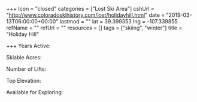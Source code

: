 +++
Icon = "closed"
categories = ["Lost Ski Area"]
cshUrl = "http://www.coloradoskihistory.com/lost/holidayhill.html"
date = "2019-03-13T06:00:00+00:00"
lastmod = ""
lat = 39.399353
lng = -107.339855
refName = ""
refUrl = ""
resources = []
tags = ["skiing", "winter"]
title = "Holiday Hill"

+++
Years Active:

Skiable Acres:

Number of Lifts:

Top Elevation:

Available for Exploring: